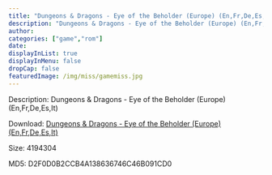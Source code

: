 ```yaml
---
title: "Dungeons & Dragons - Eye of the Beholder (Europe) (En,Fr,De,Es,It)"
description: "Dungeons & Dragons - Eye of the Beholder (Europe) (En,Fr,De,Es,It)"
author: 
categories: ["game","rom"]
date: 
displayInList: true
displayInMenu: false
dropCap: false
featuredImage: /img/miss/gamemiss.jpg
---
```


Description: Dungeons & Dragons - Eye of the Beholder (Europe) (En,Fr,De,Es,It)

Download: <a style="text-decoration:underline;" href="https://mega.nz/#!KLQGhCqT!IRjXlV1Ux9VLNuWZrWjQUHvb4bh54wqh_eGX55MrDbc" target = "_blank" rel = "nofollow" > Dungeons & Dragons - Eye of the Beholder (Europe) (En,Fr,De,Es,It)</a>

Size: 4194304

MD5: D2F0D0B2CCB4A138636746C46B091CD0

